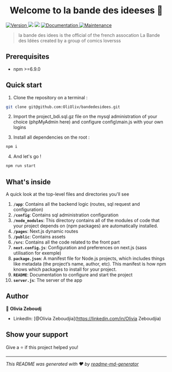 <h1 align="center">Welcome to la bande des ideeses 👋</h1>
<p>
  <a href="https://www.npmjs.com/package/la bande des ideeses" target="_blank">
    <img alt="Version" src="https://img.shields.io/npm/v/la bande des ideeses.svg">
  </a>
  <img src="https://img.shields.io/badge/npm-%3E%3D5.5.0-blue.svg" />
  <img src="https://img.shields.io/badge/node-%3E%3D9.3.0-blue.svg" />
  <a href="https://github.com/kefranabg/readme-md-generator#readme" target="_blank">
    <img alt="Documentation" src="https://img.shields.io/badge/documentation-yes-brightgreen.svg" />
  </a>
  <a href="https://github.com/kefranabg/readme-md-generator/graphs/commit-activity" target="_blank">
    <img alt="Maintenance" src="https://img.shields.io/badge/Maintained%3F-yes-green.svg" />
  </a>
</p>

> la bande des idees is the official of the french assocation La Bande des Idées created by a group of comics loversss

## Prerequisites

- npm >=6.9.0

## Quick start
1. Clone the repository on a terminal :
```sh
git clone git@github.com:OliOliv/bandedesidees.git  
```
2. Import the project_bdi.sql.gz file on the mysql administration of your choice (phpMyAdmin here) and configure config\main.js with your own logins

3. Install all dependencies on the root :
```sh
npm i  
```
4. And let's go !

```sh
npm run start
```

## What's inside

A quick look at the top-level files and directories you'll see

1.  **`/app`**: Contains all the backend logic (routes, sql request and configuration)
2.  **`/config`**: Contains sql administration configuration
3.  **`/node_modules`**: This directory contains all of the modules of code that your project depends on (npm packages) are automatically installed.
4.  **`/pages`**: Next.js dynamic routes
5.  **`/public`**: Contains assets
6.  **`/src`**: Contains all the code related to the front part
7.  **`next.config.js`**: Configuration and preferences on next.js (sass utilisation for exemple)
8.  **`package.json`**: A manifest file for Node.js projects, which includes things like metadata (the project’s name, author, etc). This manifest is how npm knows which packages to install for your project.
9.  **`README`**: Documentation to configure and start the project
10.  **`server.js`**: The server of the app

## Author

👤 **Olivia Zeboudj**

* LinkedIn: [@Olivia Zeboudjia](https://linkedin.com/in/Olivia Zeboudjia)

## Show your support

Give a ⭐️ if this project helped you!

***
_This README was generated with ❤️ by [readme-md-generator](https://github.com/kefranabg/readme-md-generator)_